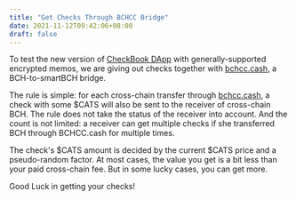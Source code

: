 ```yaml
---
title: "Get Checks Through BCHCC Bridge"
date: 2021-11-12T09:42:06+08:00
draft: false
---
```



To test the new version of [CheckBook DApp](https://www.checkbook.cash/app) with generally-supported encrypted memos, we are giving out checks together with [bchcc.cash](https://www.bchcc.cash), a BCH-to-smartBCH bridge.

The rule is simple: for each cross-chain transfer through [bchcc.cash](https://www.bchcc.cash), a check with some $CATS will also be sent to the receiver of cross-chain BCH. The rule does not take the status of the receiver into account. And the count is not limited: a receiver can get multiple checks if she transferred BCH through BCHCC.cash for multiple times.

The check's $CATS amount is decided by the current $CATS price and a pseudo-random factor. At most cases, the value you get is a bit less than your paid cross-chain fee. But in some lucky cases, you can get more.

Good Luck in getting your checks!


